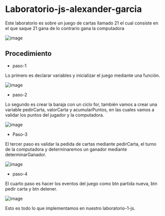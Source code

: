 
# Laboratorio-js-alexander-garcia

Este laboratorio es sobre un juego de cartas llamado 21 el cual consiste en el que saque 21 gana de lo contrario gana la computadora

![image](https://user-images.githubusercontent.com/105325837/182493206-c076423c-0bce-4fc5-9eeb-947a3f45003f.png)


## Procedimiento

 - paso-1

Lo primero es declarar variables y inicializar el juego mediante una función.

 ![image](https://user-images.githubusercontent.com/105325837/182493673-3d7d0eb9-f1b4-44d9-acf1-4c8d9f6cf40a.png)
 
 - paso-2

Lo segundo es crear la baraja con un ciclo for, también vamos a crear una variable pedirCarta, valorCarta y acumularPuntos, en las cuales vamos a validar los puntos del jugador y la computadora.

![image](https://user-images.githubusercontent.com/105325837/182494104-793e3e33-1af2-4056-b2e6-21fa4b1b796b.png)

 - Paso-3

El tercer paso es validar la pedida de cartas mediante pedirCarta, el turno de la computadora y determinaremos un ganador mediante determinarGanador. 

 ![image](https://user-images.githubusercontent.com/105325837/182494765-9b3180bc-23c7-4781-bd9b-47313b832cef.png)

 - paso-4

 El cuarto paso es hacer los eventos del juego como btn partida nueva, btn pedir carta y btn detener.

 ![image](https://user-images.githubusercontent.com/105325837/182495789-a53244f6-9a16-408e-9ec2-f64b226ec99c.png)

 Esto es todo  lo que implementamos en nuestro laboratorio-1-js.



